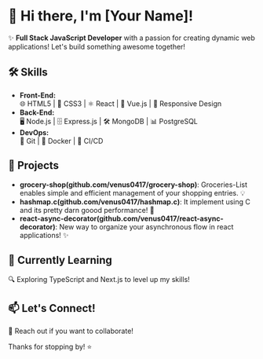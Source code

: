 # 👋 Hi there, I'm [Your Name]!

✨ **Full Stack JavaScript Developer** with a passion for creating dynamic web applications! Let's build something awesome together!

## 🛠️ Skills

- **Front-End:**  
  🌐 HTML5 | 🎨 CSS3 | ⚛️ React | 🔄 Vue.js | 📱 Responsive Design
- **Back-End:**  
  🖥️ Node.js | 🗄️ Express.js | 🛠️ MongoDB | 📊 PostgreSQL
- **DevOps:**  
  🔧 Git | 🚀 Docker | 🔄 CI/CD

## 🚀 Projects

- **grocery-shop(github.com/venus0417/grocery-shop)**: Groceries-List enables simple and efficient management of your shopping entries. 💡
- **hashmap.c(github.com/venus0417/hashmap.c)**: It implement using C and its pretty darn goood performance! 🌟
- **react-async-decorator(github.com/venus0417/react-async-decorator)**: New way to organize your asynchronous flow in react applications! ✨

## 🌱 Currently Learning

🔍 Exploring TypeScript and Next.js to level up my skills!

## 📫 Let's Connect!

💬 Reach out if you want to collaborate!  

Thanks for stopping by! ⭐
